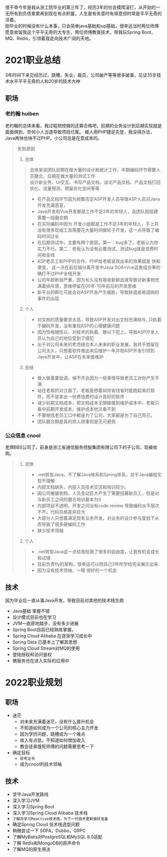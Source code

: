 


很不幸今年是我从浙工院毕业的第三年了，经历3年的社会摸爬滚打，从开始的一无所有到负债累累再到现在有点积蓄，人生是有失意时有得意但时常是平平无奇的活着。  
刚毕业的时候没有什么本事，只会简单java基础和sql基础，很幸运当时两位师傅愿意收留我这个平平无奇的大专生，两位师傅教我技术，带我玩Spring Boot、MQ、Redis，引领着我走向技术广阔的天地。

# 2021职业总结 
3年时间下来见经历过，跳槽、失业，裁员，公司破产等等很多破事，见证35岁技术水平平平无奇的人和20岁的技术大神

## 职场
### 老约翰 huiben
老约翰的总体来看，我过程把控做的还算合格吧，前期的业务设计到后期实现就是面面俱到，奈何小人当道导致项目烂尾。
被人用PHP捷足先登，我没得办法，Java再快也快不过PHP，小公司总是在意成本的。  
> 失败原因
> 1. 总体  
>> 总体来说团队前期在做大量的设计和统计工作，中期编码环节需要人员磨合，后期在做大量的测试工作  
>> 设计新业务、UI交互、书写产品文档、谈论产品文档、产品文档打回优化、流量预测、预留优化空间等等  
>> - 在产品文档环节因为频繁否定ASP开发人员导致ASP人员对Java开发充满恶意，  
>> - Java开发和Vue开发都是工作不足3年的年轻人，且团队刚组建需要一段磨合期
>> - 在实际编码中因为 开发小组都是工作不足3年的年轻人，手上并没有很多现成工具需要花大量时间做轮子开发，这一点导致了编码时间过长  
>> - 在后期测试中，主要有两个原因，第一：bug多了，老板认为你实力不行。第二：老板认为没有必要测试，测试bug就是浪费时间和金钱   
>> - ASP老员工和PHP的合作，PHP给老板呈现出来的效果就是 快和便宜， 这一点在前后端分离开发中Java SOA+Vue这套组合拳的确打不过PHP全栈开发
>> - 公司年龄断层严重，因为长久没有吸收新鲜血液导致对新事物充满着排斥感，思维停留在00年-10年前后的开发思维
>> - 新平台的孵化可能会对ASP开发产生威胁，导致辞退或者调岗的事件的出现
>>
> 2. 个人
>> - 对文档的质量要求太高，导致ASP开发对出文档充满排斥, 只执着于编码开发，没有重视ASP的心理健康问题
>> - 因为性格随性以、对技术的执着、敢以下犯上，导致ASP开发人员认为自己的地位受到了侵犯
>> - 出于对公司未来的考虑结合本人未来的职业发展，我并不想留在公司太久，只想着软件做出来后维护一年并把ASP开发引领到Java开发中，让ASP在未来做维护
>3.  总结 
>> - 做人做事要低调，保不齐会因为一些事情导致老员工对你产生不满  
>> - 站在老板的对立面了。老板是想着如何省钱省时能跑起来的软件，而不是拿出一份费钱费时设计良好的软件
>> - 减少前期文档成本，把文档成本无限嫁接到维护成本中，老板只看中前期开发成本，维护成本他又看不到
>> - 不要相信老员工口中都是为了公司，大家都是为了自己而已，
>> - 团队磨合期是真的烦人烦事但是无可避免

### 公众信息 cnool
老牌BBS公司了，前身是浙江省通信服务控股集团有限公司下的子公司，现被收购。 

> 1. 总体
>> - .net转型Java，不了解Java体系和Spring体系，对于Java编程实现不理解
>> - 内部文档缺失，内部人员技术交流和培训较少。
>> - 因公司被被收购，人员变动巨大产生了需要招募新员工，但是对与新员工之间的磨合培训基本为0
>> - 内部项目不透明，开发之间没有code review 导致编码水平层次不齐，代码风格差异巨大
>> - 大部分人只想着满足现有业务开发，对业务的设计参与度低下从而导致了很多硬编码工作
>> - 缺少技术领袖
>
> 2. 个人
>> - .net转型Java这一点给我给我了很多的自由度，让我有机会成长和试错
>> - 目前负责fly的架构，很幸运可以把自己3年所学给完全展示出来
>> - 因为没有技术领袖，～嗯 很好的一个机会

## 技术
因为毕业后一直从事Java开发，导致目前对其他的技术栈生疏
- Java基础 掌握不错
- 设计模式目前也在学习
- JVM一直原地踏步，没有多少进展
- Spring Boot目前已经熟练掌握，
- Spring Cloud Alibaba 在逐渐学习成长中
- Spring Data 已基本上了解其思想
- Spring Cloud Stream对MQ的使用
- 登陆授权和访问鉴权
- 微服务也在进入实际的应用中


# 2022职业规划
## 职场
- 迷茫
   - 对未来充满着迷茫，没有什么晋升机会
   - 不知道如何成为一个公司的核心主力开发
   - 因为学历问题，跳槽成为一个难点
   - 收入有点低，不知道如何增加收入
   - 教会徒弟饿死师傅的问题需要思考一下
- 确定目标
  - ``软考证书``
  - 成为cnool的技术领袖
## 技术
- 坚守Java开发路线
- 深入学习JVM 
- 深入学习Spring Boot
- 深入学习Spring Cloud Alibaba 技术栈
- ``了解并学习Reactive技术栈，为下一代技术更新做好准备 ``
- 确定Spring Cloud 技术栈选型问题
- 稍微尝试一下 SOFA，Dubbo，GRPC
- 了解MyBatis对PostgreSQL和MySQL 8.0适配
- 了解 Redis和MongoDB的原声命令
- 了解MQ的原生用法